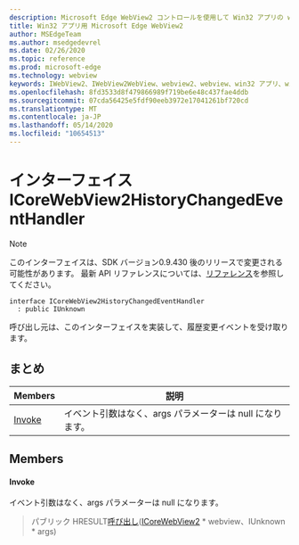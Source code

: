 ```yaml
---
description: Microsoft Edge WebView2 コントロールを使用して Win32 アプリの web コンテンツをホストする
title: Win32 アプリ用 Microsoft Edge WebView2
author: MSEdgeTeam
ms.author: msedgedevrel
ms.date: 02/26/2020
ms.topic: reference
ms.prod: microsoft-edge
ms.technology: webview
keywords: IWebView2、IWebView2WebView、webview2、webview、win32 アプリ、win32、edge、ICoreWebView2、ICoreWebView2Host、browser control、edge html
ms.openlocfilehash: 8fd3533d8f479866989f719be6e48c437fae4ddb
ms.sourcegitcommit: 07cda56425e5fdf90eeb3972e17041261bf720cd
ms.translationtype: MT
ms.contentlocale: ja-JP
ms.lasthandoff: 05/14/2020
ms.locfileid: "10654513"
---
```

# インターフェイス ICoreWebView2HistoryChangedEventHandler 

> [!NOTE]
> このインターフェイスは、SDK バージョン0.9.430 後のリリースで変更される可能性があります。 最新 API リファレンスについては、[リファレンス](../../../webview2-api-reference.md)を参照してください。

```
interface ICoreWebView2HistoryChangedEventHandler
  : public IUnknown
```

呼び出し元は、このインターフェイスを実装して、履歴変更イベントを受け取ります。

## まとめ

 Members                        | 説明
--------------------------------|---------------------------------------------
[Invoke](#invoke) | イベント引数はなく、args パラメーターは null になります。

## Members

#### Invoke 

イベント引数はなく、args パラメーターは null になります。

> パブリック HRESULT[呼び出し](#invoke)([ICoreWebView2](ICoreWebView2.md) * webview、IUnknown * args)


